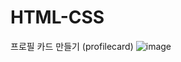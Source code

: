 # HTML-CSS  

프로필 카드 만들기  (profilecard)
![image](https://github.com/user-attachments/assets/8d5ec773-d030-4436-bdb4-ebe8ca600e28)
